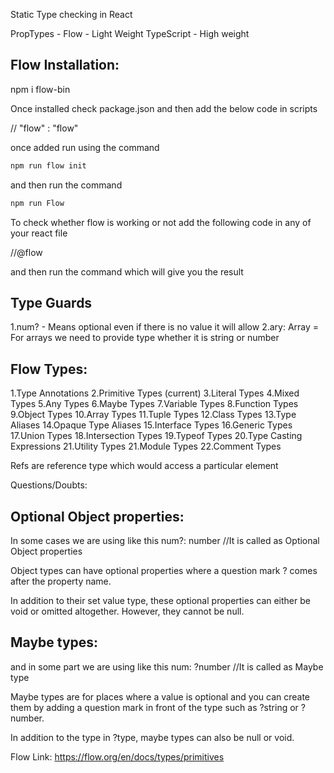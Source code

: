 Static Type checking in React

PropTypes -
Flow - Light Weight
TypeScript - High weight


Flow Installation:
--------------------
npm i flow-bin

Once installed check package.json and then add the below code in scripts

// "flow" : "flow"

once added run using the command
```javascript
npm run flow init
```


and then run the command
```javascript
npm run Flow
```

To check whether flow is working or not add the following code in any of your react file

//@flow

and then run the command which will give you the result


Type Guards
------------
1.num? - Means optional even if there is no value it will allow
2.ary: Array<number> = For arrays we need to provide type whether it is string or number


Flow Types:
--------------
1.Type Annotations
2.Primitive Types (current)
3.Literal Types
4.Mixed Types
5.Any Types
6.Maybe Types
7.Variable Types
8.Function Types
9.Object Types
10.Array Types
11.Tuple Types
12.Class Types
13.Type Aliases
14.Opaque Type Aliases
15.Interface Types
16.Generic Types
17.Union Types
18.Intersection Types
19.Typeof Types
20.Type Casting Expressions
21.Utility Types
21.Module Types
22.Comment Types

Refs are reference type which would access a particular element

Questions/Doubts:

Optional Object properties:
-------------------------------
In some cases we are using like this
num?: number  //It is called as Optional Object properties

Object types can have optional properties where a question mark ? comes after the property name.

In addition to their set value type, these optional properties can either be void or omitted altogether. However, they cannot be null.

Maybe types:
--------------
and in some part we are using like this
num: ?number  //It is called as Maybe type

Maybe types are for places where a value is optional and you can create them by adding a question mark in front of the type such as ?string or ?number.

In addition to the type in ?type, maybe types can also be null or void.


Flow Link:
https://flow.org/en/docs/types/primitives
